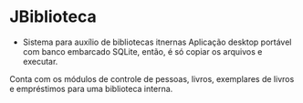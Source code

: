 # JBiblioteca
* Sistema para auxílio de bibliotecas itnernas
Aplicação desktop portável com banco embarcado SQLite, 
então, é só copiar os arquivos e executar.

Conta com os módulos de controle de pessoas, livros, 
exemplares de livros e empréstimos para uma biblioteca interna.
